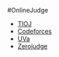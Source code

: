 #OnlineJudge
* [TIOJ](http://tioj.infor.org/)
* [Codeforces](http://codeforces.com/)
* [UVa](https://uva.onlinejudge.org/index.php)
* [Zerojudge](http://zerojudge.tw/)

